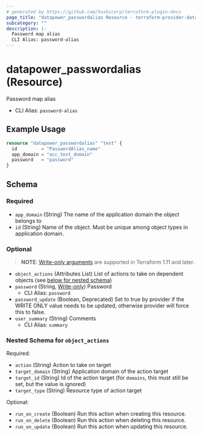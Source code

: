 ```yaml
---
# generated by https://github.com/hashicorp/terraform-plugin-docs
page_title: "datapower_passwordalias Resource - terraform-provider-datapower"
subcategory: ""
description: |-
  Password map alias
  CLI Alias: password-alias
---
```


# datapower_passwordalias (Resource)

Password map alias
  - CLI Alias: `password-alias`

## Example Usage

```terraform
resource "datapower_passwordalias" "test" {
  id         = "PasswordAlias_name"
  app_domain = "acc_test_domain"
  password   = "password"
}
```

<!-- schema generated by tfplugindocs -->
## Schema

### Required

- `app_domain` (String) The name of the application domain the object belongs to
- `id` (String) Name of the object. Must be unique among object types in application domain.

### Optional

> **NOTE**: [Write-only arguments](https://developer.hashicorp.com/terraform/language/resources/ephemeral#write-only-arguments) are supported in Terraform 1.11 and later.

- `object_actions` (Attributes List) List of actions to take on dependent objects (see [below for nested schema](#nestedatt--object_actions))
- `password` (String, [Write-only](https://developer.hashicorp.com/terraform/language/resources/ephemeral#write-only-arguments)) Password
  - CLI Alias: `password`
- `password_update` (Boolean, Deprecated) Set to true by provider if the WRITE ONLY value needs to be updated, otherwise provider will force this to false.
- `user_summary` (String) Comments
  - CLI Alias: `summary`

<a id="nestedatt--object_actions"></a>
### Nested Schema for `object_actions`

Required:

- `action` (String) Action to take on target
- `target_domain` (String) Application domain of the action target
- `target_id` (String) Id of the action target (for `domains`, this must still be set, but the value is ignored)
- `target_type` (String) Resource type of action target

Optional:

- `run_on_create` (Boolean) Run this action when creating this resource.
- `run_on_delete` (Boolean) Run this action when deleting this resource.
- `run_on_update` (Boolean) Run this action when updating this resource.
